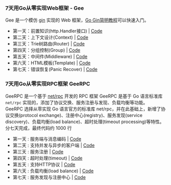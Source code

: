 ### 7天用Go从零实现Web框架 - Gee

Gee 是一个模仿 [gin](https://github.com/gin-gonic/gin) 实现的 Web 框架，[Go Gin简明教程](https://geektutu.com/post/quick-go-gin.html)可以快速入门。

- 第一天：前置知识(http.Handler接口) | [Code](gee-web/day1-http-base)
- 第二天：上下文设计(Context) | [Code](gee-web/day2-context)
- 第三天：Trie树路由(Router) | [Code](gee-web/day3-router)
- 第四天：分组控制(Group) | [Code](gee-web/day4-group)
- 第五天：中间件(Middleware) | [Code](gee-web/day5-middleware)
- 第六天：HTML模板(Template) | [Code](gee-web/day6-template)
- 第七天：错误恢复(Panic Recover) | [Code](gee-web/day7-panic-recover)



### 7天用Go从零实现RPC框架 GeeRPC

GeeRPC 是一个基于 [net/rpc](https://github.com/golang/go/tree/master/src/net/rpc) 开发的 RPC 框架 GeeRPC 是基于 Go 语言标准库 `net/rpc` 实现的，添加了协议交换、服务注册与发现、负载均衡等功能。  
GeeRPC 选择从零实现 Go 语言官方的标准库 net/rpc，并在此基础上，新增了协议交换(protocol exchange)、注册中心(registry)、服务发现(service discovery)、负载均衡(load balance)、超时处理(timeout processing)等特性。分七天完成，最终代码约 1000 行

- 第一天 : 服务端与消息编码 | [Code](https://github.com/geektutu/7days-golang/blob/master/gee-rpc/day1-codec)
- 第二天 : 支持并发与异步的客户端 | [Code](https://github.com/geektutu/7days-golang/blob/master/gee-rpc/day2-client)
- 第三天 : 服务注册 | [Code](https://github.com/geektutu/7days-golang/blob/master/gee-rpc/day3-service)
- 第四天 : 超时处理(timeout) | [Code](https://github.com/geektutu/7days-golang/blob/master/gee-rpc/day4-timeout)
- 第五天 : 支持HTTP协议 | [Code](https://github.com/geektutu/7days-golang/blob/master/gee-rpc/day5-http-debug)
- 第六天 : 负载均衡(load balance) | [Code](https://github.com/geektutu/7days-golang/blob/master/gee-rpc/day6-load-balance)
- 第七天 : 服务发现与注册中心 | [Code](https://github.com/geektutu/7days-golang/blob/master/gee-rpc/day7-registry)
